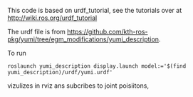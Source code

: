 This code is based on urdf_tutorial, see the tutorials over at http://wiki.ros.org/urdf_tutorial

The urdf file is from https://github.com/kth-ros-pkg/yumi/tree/egm_modifications/yumi_description. 

To run
```
roslaunch yumi_description display.launch model:='$(find yumi_description)/urdf/yumi.urdf'
```
vizulizes in rviz ans subcribes to joint poisiitons, 